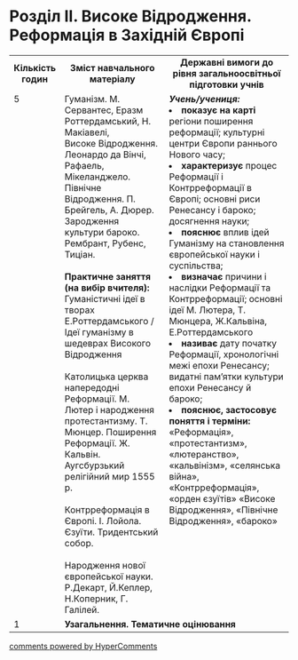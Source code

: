 <div id="hypercomments_widget" class="js-hypercomments-widget invisible"></div>

# Розділ ІI. Високе Відродження. Реформація в Західній Європі

<table>
  <tr>
    <td width="10%" align="center"><b>Кількість годин</b></td>  
    <td width="40%" align="center"><b>Зміст навчального матеріалу</b></td>
    <td width="50%" align="center"><b>Державні вимоги  до рівня загальноосвітньої підготовки учнів</b></td>
  </tr>
  <tr>
<td width="10%" style="vertical-align:top !important;">5</td>
    <td width="40%" style="vertical-align:top !important;">
Гуманізм. М. Сервантес, Еразм Роттердамський, Н. Макіавелі,<br>
Високе Відродження. <br>
Леонардо да Вінчі, Рафаель, Мікеланджело.  <br>
Північне Відродження. П. Брейгель, А. Дюрер. <br>
Зародження культури бароко. Рембрант, Рубенс, Тиціан.<br>
<br>
<b>Практичне заняття (на вибір вчителя):</b><br>
Гуманістичні ідеї в творах Е.Роттердамського / Ідеї гуманізму в шедеврах Високого Відродження<br>
<br>
Католицька церква напередодні Реформації. М. Лютер і народження протестантизму. Т. Мюнцер. Поширення Реформації. Ж. Кальвін.  Аугсбурзький релігійний мир 1555 р.<br>
<br>
Контрреформація в Європі. І. Лойола. Єзуїти. Тридентський собор.<br>
<br>
Народження нової європейської науки. Р.Декарт, Й.Кеплер, Н.Коперник, Г. Галілей. 
</td>
    <td width="50%" style="vertical-align:top !important;">
<i><b>Учень/учениця:</b></i><br>
<li><b>показує на карті</b> регіони поширення реформації; культурні  центри Європи раннього Нового часу;</li>  
<li><b>характеризує</b>   процес  Реформації і Контрреформації в Європі; основні риси Ренесансу і бароко; досягнення науки;</li>
<li><b>пояснює</b> вплив ідей Гуманізму на становлення європейської науки і суспільства;</li>
<li> <b>визначає</b> причини і наслідки Реформації та Контрреформації; основні ідеї М. Лютера, Т. Мюнцера, Ж.Кальвіна, Е.Роттердамського</li>
<li><b>називає</b>  дату початку Реформації,  хронологічні межі епохи Ренесансу; видатні пам’ятки культури епохи   Ренесансу й бароко; </li>
<li> <b>пояснює, застосовує поняття і терміни:</b> «Реформація», «протестантизм», «лютеранство», «кальвінізм», «селянська війна», «Контрреформація», «орден  єзуїтів» «Високе Відродження», «Північне Відродження», «бароко»</li>
</td>
  </tr>
<tr>
<td width="10%" style="vertical-align:top !important;">1</td>
<td colspan="2" style="vertical-align:top !important;"><b>Узагальнення. Тематичне оцінювання</b></td>
</tr>
</table>

<div class="js-hypercomments-container">
<a href="http://hypercomments.com" class="hc-link" title="comments widget">comments powered by HyperComments</a>
</div>